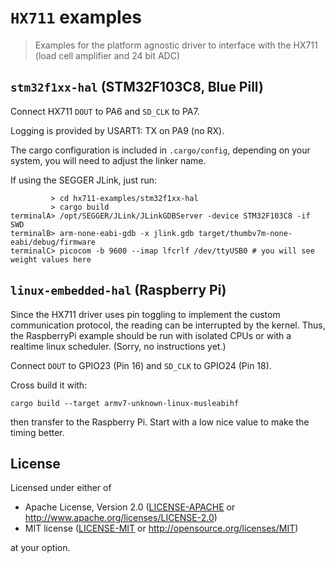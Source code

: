 # `HX711` examples

> Examples for the platform agnostic driver to interface with the HX711 (load cell amplifier and 24 bit ADC)

## `stm32f1xx-hal` (STM32F103C8, Blue Pill)

Connect HX711 `DOUT` to PA6 and `SD_CLK` to PA7.

Logging is provided by USART1: TX on PA9 (no RX).

The cargo configuration is included in `.cargo/config`, depending on your system, you will need to adjust the linker name.

If using the SEGGER JLink, just run:

```
         > cd hx711-examples/stm32f1xx-hal
         > cargo build
terminalA> /opt/SEGGER/JLink/JLinkGDBServer -device STM32F103C8 -if SWD
terminalB> arm-none-eabi-gdb -x jlink.gdb target/thumbv7m-none-eabi/debug/firmware
terminalC> picocom -b 9600 --imap lfcrlf /dev/ttyUSB0 # you will see weight values here
```

## `linux-embedded-hal` (Raspberry Pi)

Since the HX711 driver uses pin toggling to implement the custom communication protocol, the reading can be interrupted by the kernel. Thus, the RaspberryPi example should be run with isolated CPUs or with a realtime linux scheduler. (Sorry, no instructions yet.)

Connect `DOUT` to GPIO23 (Pin 16) and `SD_CLK` to GPIO24 (Pin 18).

Cross build it with:

```
cargo build --target armv7-unknown-linux-musleabihf
```

then transfer to the Raspberry Pi. 
Start with a low nice value to make the timing better.

## License

Licensed under either of

- Apache License, Version 2.0 ([LICENSE-APACHE](LICENSE-APACHE) or
  http://www.apache.org/licenses/LICENSE-2.0)
- MIT license ([LICENSE-MIT](LICENSE-MIT) or http://opensource.org/licenses/MIT)

at your option.

